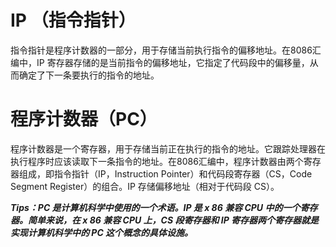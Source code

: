# IP （指令指针）

指令指针是程序计数器的一部分，用于存储当前执行指令的偏移地址。在8086汇编中，IP 寄存器存储的是当前指令的偏移地址，它指定了代码段中的偏移量，从而确定了下一条要执行的指令的地址。

#  程序计数器（PC）

程序计数器是一个寄存器，用于存储当前正在执行的指令的地址。它跟踪处理器在执行程序时应该读取下一条指令的地址。在8086汇编中，程序计数器由两个寄存器组成，即指令指针（IP，Instruction Pointer）和代码段寄存器（CS，Code Segment Register）的组合。IP 存储偏移地址（相对于代码段 CS）。

***Tips：PC 是计算机科学中使用的一个术语。IP 是 x 86 兼容 CPU 中的一个寄存器。简单来说，在 x 86 兼容 CPU 上，CS 段寄存器和 IP 寄存器两个寄存器就是实现计算机科学中的 PC 这个概念的具体设施。***